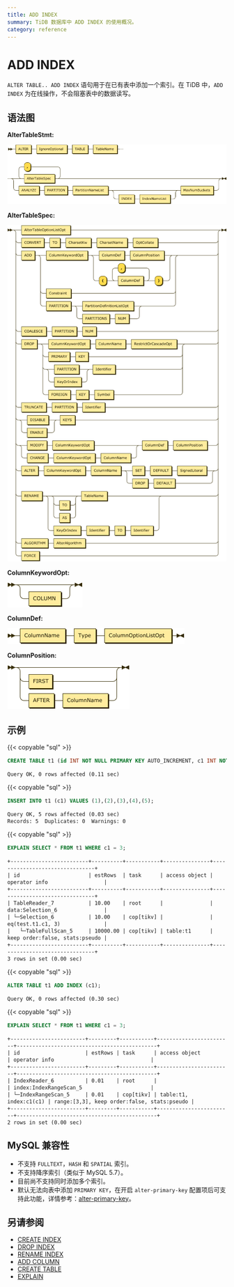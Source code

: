 ```yaml
---
title: ADD INDEX
summary: TiDB 数据库中 ADD INDEX 的使用概况。
category: reference
---
```


# ADD INDEX

`ALTER TABLE.. ADD INDEX` 语句用于在已有表中添加一个索引。在 TiDB 中，`ADD INDEX` 为在线操作，不会阻塞表中的数据读写。

## 语法图

**AlterTableStmt:**

![AlterTableStmt](/media/sqlgram/AlterTableStmt.png)

**AlterTableSpec:**

![AlterTableSpec](/media/sqlgram/AlterTableSpec.png)

**ColumnKeywordOpt:**

![ColumnKeywordOpt](/media/sqlgram/ColumnKeywordOpt.png)

**ColumnDef:**

![ColumnDef](/media/sqlgram/ColumnDef.png)

**ColumnPosition:**

![ColumnPosition](/media/sqlgram/ColumnPosition.png)

## 示例

{{< copyable "sql" >}}

```sql
CREATE TABLE t1 (id INT NOT NULL PRIMARY KEY AUTO_INCREMENT, c1 INT NOT NULL);
```

```
Query OK, 0 rows affected (0.11 sec)
```

{{< copyable "sql" >}}

```sql
INSERT INTO t1 (c1) VALUES (1),(2),(3),(4),(5);
```

```
Query OK, 5 rows affected (0.03 sec)
Records: 5  Duplicates: 0  Warnings: 0
```

{{< copyable "sql" >}}

```sql
EXPLAIN SELECT * FROM t1 WHERE c1 = 3;
```

```
+-------------------------+----------+-----------+---------------+--------------------------------+
| id                      | estRows  | task      | access object | operator info                  |
+-------------------------+----------+-----------+---------------+--------------------------------+
| TableReader_7           | 10.00    | root      |               | data:Selection_6               |
| └─Selection_6           | 10.00    | cop[tikv] |               | eq(test.t1.c1, 3)              |
|   └─TableFullScan_5     | 10000.00 | cop[tikv] | table:t1      | keep order:false, stats:pseudo |
+-------------------------+----------+-----------+---------------+--------------------------------+
3 rows in set (0.00 sec)
```

{{< copyable "sql" >}}

```sql
ALTER TABLE t1 ADD INDEX (c1);
```

```
Query OK, 0 rows affected (0.30 sec)
```

{{< copyable "sql" >}}

```sql
EXPLAIN SELECT * FROM t1 WHERE c1 = 3;
```

```
+------------------------+---------+-----------+------------------------+---------------------------------------------+
| id                     | estRows | task      | access object          | operator info                               |
+------------------------+---------+-----------+------------------------+---------------------------------------------+
| IndexReader_6          | 0.01    | root      |                        | index:IndexRangeScan_5                      |
| └─IndexRangeScan_5     | 0.01    | cop[tikv] | table:t1, index:c1(c1) | range:[3,3], keep order:false, stats:pseudo |
+------------------------+---------+-----------+------------------------+---------------------------------------------+
2 rows in set (0.00 sec)
```

## MySQL 兼容性

* 不支持 `FULLTEXT`，`HASH` 和 `SPATIAL` 索引。
* 不支持降序索引（类似于 MySQL 5.7）。
* 目前尚不支持同时添加多个索引。
* 默认无法向表中添加 `PRIMARY KEY`，在开启 `alter-primary-key` 配置项后可支持此功能，详情参考：[alter-primary-key](/reference/configuration/tidb-server/configuration-file.md#alter-primary-key)。

## 另请参阅

* [CREATE INDEX](/reference/sql/statements/create-index.md)
* [DROP INDEX](/reference/sql/statements/drop-index.md)
* [RENAME INDEX](/reference/sql/statements/rename-index.md)
* [ADD COLUMN](/reference/sql/statements/add-column.md)
* [CREATE TABLE](/reference/sql/statements/create-table.md)
* [EXPLAIN](/reference/sql/statements/explain.md)
